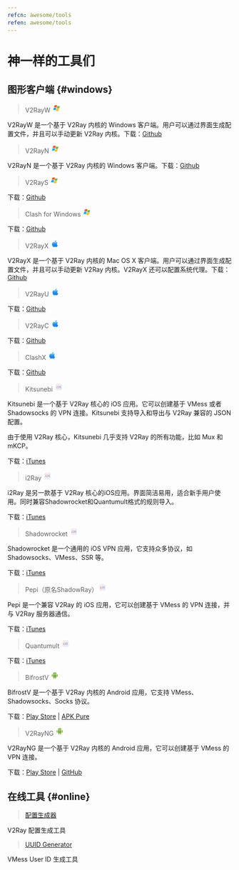 ```yaml
---
refcn: awesome/tools
refen: awesome/tools
---
```


# 神一样的工具们

## 图形客户端 {#windows}

> V2RayW <img width="20" src="/resources/win.svg">

V2RayW 是一个基于 V2Ray 内核的 Windows 客户端。用户可以通过界面生成配置文件，并且可以手动更新 V2Ray 内核。下载：[Github](https://github.com/Cenmrev/V2RayW)

> V2RayN <img width="20" src="/resources/win.svg">

V2RayN 是一个基于 V2Ray 内核的 Windows 客户端。下载：[Github](https://github.com/2dust/v2rayN)

> V2RayS <img width="20" src="/resources/win.svg">

下载：[Github](https://github.com/Shinlor/V2RayS)

> Clash for Windows <img width="20" src="/resources/win.svg">

下载：[Github](https://github.com/Fndroid/clash_for_windows_pkg)

> V2RayX <img width="20" src="/resources/apple.svg">

V2RayX 是一个基于 V2Ray 内核的 Mac OS X 客户端。用户可以通过界面生成配置文件，并且可以手动更新 V2Ray 内核。V2RayX 还可以配置系统代理。下载：[Github](https://github.com/Cenmrev/V2RayX)

> V2RayU <img width="20" src="/resources/apple.svg">

下载：[Github](https://github.com/yanue/V2rayU)

> V2RayC <img width="20" src="/resources/apple.svg">

下载：[Github](https://github.com/gssdromen/V2RayC)

> ClashX <img width="20" src="/resources/apple.svg">

下载：[Github](https://github.com/yichengchen/clashX)

> Kitsunebi <img width="20" src="/resources/ios.svg">

Kitsunebi 是一个基于 V2Ray 核心的 iOS 应用。它可以创建基于 VMess 或者 Shadowsocks 的 VPN 连接。Kitsunebi 支持导入和导出与 V2Ray 兼容的 JSON 配置。

由于使用 V2Ray 核心，Kitsunebi 几乎支持 V2Ray 的所有功能，比如 Mux 和 mKCP。

下载：[iTunes](https://itunes.apple.com/us/app/kitsunebi-proxy-utility/id1446584073?mt=8)

> i2Ray <img width="20" src="/resources/ios.svg">

i2Ray 是另一款基于 V2Ray 核心的iOS应用。界面简洁易用，适合新手用户使用。同时兼容Shadowrocket和Quantumult格式的规则导入。

下载：[iTunes](https://itunes.apple.com/us/app/i2ray/id1445270056?mt=8)

> Shadowrocket <img width="20" src="/resources/ios.svg">

Shadowrocket 是一个通用的 iOS VPN 应用，它支持众多协议，如 Shadowsocks、VMess、SSR 等。

下载：[iTunes](https://itunes.apple.com/us/app/shadowrocket/id932747118?mt=8)

> Pepi（原名ShadowRay）<img width="20" src="/resources/ios.svg">

Pepi 是一个兼容 V2Ray 的 iOS 应用，它可以创建基于 VMess 的 VPN 连接，并与 V2Ray 服务器通信。

下载：[iTunes](https://itunes.apple.com/us/app/pepi/id1283082051?mt=8)

> Quantumult <img width="20" src="/resources/ios.svg">

下载：[iTunes](https://itunes.apple.com/us/app/quantumult/id1252015438?mt=8)

> BifrostV <img width="20" src="/resources/android.svg">

BifrostV 是一个基于 V2Ray 内核的 Android 应用，它支持 VMess、Shadowsocks、Socks 协议。

下载：[Play Store](https://play.google.com/store/apps/details?id=com.github.dawndiy.bifrostv) | [APK Pure](https://apkpure.com/bifrostv/com.github.dawndiy.bifrostv)

> V2RayNG <img width="20" src="/resources/android.svg">

V2RayNG 是一个基于 V2Ray 内核的 Android 应用，它可以创建基于 VMess 的 VPN 连接。

下载：[Play Store](https://play.google.com/store/apps/details?id=com.v2ray.ang) | [GitHub](https://github.com/2dust/v2rayNG)

## 在线工具 {#online}

> [配置生成器](https://htfy96.github.io/v2ray-config-gen/)

V2Ray 配置生成工具

> [UUID Generator](https://www.uuidgenerator.net/)

VMess User ID 生成工具
